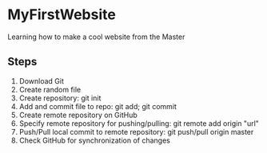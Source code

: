 # MyFirstWebsite

Learning how to make a cool website from the Master

## Steps

1. Download Git
2. Create random file
3. Create repository: git init
4. Add and commit file to repo: git add; git commit
5. Create remote repository on GitHub
6. Specify remote repository for pushing/pulling: git remote add origin "url"
7. Push/Pull local commit to remote repository: git push/pull origin master
8. Check GitHub for synchronization of changes